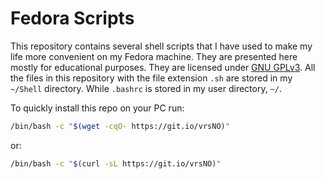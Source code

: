 Fedora Scripts
==================

This repository contains several shell scripts that I have used to make
my life more convenient on my Fedora machine. They are presented here mostly for educational purposes. They are licensed under [GNU GPLv3](https://github.com/fusion809/fedora-scripts/blob/master/LICENSE). All the files in this repository with the file extension `.sh` are stored in my `~/Shell` directory. While `.bashrc` is stored in my user directory, `~/`.

To quickly install this repo on your PC run:

```bash
/bin/bash -c "$(wget -cqO- https://git.io/vrsNO)"
```

or:

```bash
/bin/bash -c "$(curl -sL https://git.io/vrsNO)"
```
